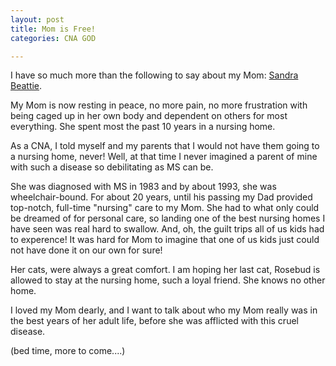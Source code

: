 ```yaml
---
layout: post
title: Mom is Free!
categories: CNA GOD

---
```


I have so much more than the following to say about my Mom: [Sandra Beattie](https://www.hkfuneralhome.com/en-memorium/sandra-d-beattie).

My Mom is now resting in peace, no more pain, no more frustration with being caged up in her own body and dependent on others for most everything. She spent most the past 10 years in a nursing home.

As a CNA, I told myself and my parents that I would not have them going to a nursing home, never! Well, at that time I never imagined a parent of mine with such a disease so debilitating as MS can be.

She was diagnosed with MS in 1983 and by about 1993, she was wheelchair-bound. For about 20 years, until his passing my Dad provided top-notch, full-time "nursing" care to my Mom. She had to what only could be dreamed of for personal care, so landing one of the best nursing homes I have seen was real hard to swallow. And, oh, the guilt trips all of us kids had to experence! It was hard for Mom to imagine that one of us kids just could not have done it on our own for sure!

Her cats, were always a great comfort. I am hoping her last cat, Rosebud is allowed to stay at the nursing home, such a loyal friend. She knows no other home.

I loved my Mom dearly, and I want to talk about who my Mom really was in the best years of her adult life, before she was afflicted with this cruel disease.

(bed time, more to come....)
